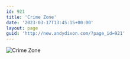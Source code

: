 ```yaml
---
id: 921
title: 'Crime Zone'
date: '2023-03-17T13:45:15+00:00'
layout: page
guid: 'http://new.andydixon.com/?page_id=921'
---
```


![Crime Zone](https://i0.wp.com/assets.g8x2.ldn.idrivee2-23.com/posters/Crime%20Zone%2001.jpg?w=1200&ssl=1 "Crime Zone")